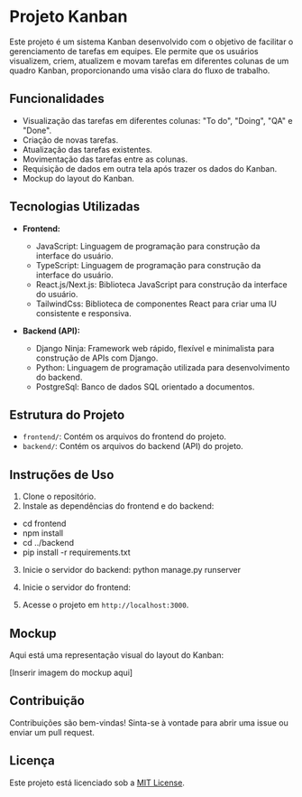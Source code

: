 # Projeto Kanban

Este projeto é um sistema Kanban desenvolvido com o objetivo de facilitar o gerenciamento de tarefas em equipes. Ele permite que os usuários visualizem, criem, atualizem e movam tarefas em diferentes colunas de um quadro Kanban, proporcionando uma visão clara do fluxo de trabalho.

## Funcionalidades

- Visualização das tarefas em diferentes colunas: "To do", "Doing", "QA" e "Done".
- Criação de novas tarefas.
- Atualização das tarefas existentes.
- Movimentação das tarefas entre as colunas.
- Requisição de dados em outra tela após trazer os dados do Kanban.
- Mockup do layout do Kanban.

## Tecnologias Utilizadas

- **Frontend:**
  - JavaScript: Linguagem de programação para construção da interface do usuário.
  - TypeScript: Linguagem de programação para construção da interface do usuário.
  - React.js/Next.js: Biblioteca JavaScript para construção da interface do usuário.
  - TailwindCss: Biblioteca de componentes React para criar uma IU consistente e responsiva.

- **Backend (API):**
  - Django Ninja: Framework web rápido, flexível e minimalista para construção de APIs com Django.
  - Python: Linguagem de programação utilizada para desenvolvimento do backend.
  - PostgreSql: Banco de dados SQL orientado a documentos.

## Estrutura do Projeto

- `frontend/`: Contém os arquivos do frontend do projeto.
- `backend/`: Contém os arquivos do backend (API) do projeto.

## Instruções de Uso

1. Clone o repositório.
2. Instale as dependências do frontend e do backend:
 - cd frontend
 - npm install
 - cd ../backend
 - pip install -r requirements.txt

3. Inicie o servidor do backend:
python manage.py runserver

4. Inicie o servidor do frontend:

5. Acesse o projeto em `http://localhost:3000`.

## Mockup

Aqui está uma representação visual do layout do Kanban:

[Inserir imagem do mockup aqui]

## Contribuição

Contribuições são bem-vindas! Sinta-se à vontade para abrir uma issue ou enviar um pull request.

## Licença

Este projeto está licenciado sob a [MIT License](LICENSE).

